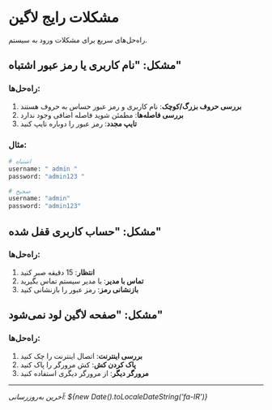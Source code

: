 # مشکلات رایج لاگین

راه‌حل‌های سریع برای مشکلات ورود به سیستم.

## مشکل: "نام کاربری یا رمز عبور اشتباه"

### راه‌حل‌ها:
1. **بررسی حروف بزرگ/کوچک**: نام کاربری و رمز عبور حساس به حروف هستند
2. **بررسی فاصله‌ها**: مطمئن شوید فاصله اضافی وجود ندارد
3. **تایپ مجدد**: رمز عبور را دوباره تایپ کنید

### مثال:
```bash
# اشتباه
username: " admin "
password: "admin123 "

# صحیح
username: "admin"
password: "admin123"
```

## مشکل: "حساب کاربری قفل شده"

### راه‌حل‌ها:
1. **انتظار**: 15 دقیقه صبر کنید
2. **تماس با مدیر**: با مدیر سیستم تماس بگیرید
3. **بازنشانی رمز**: رمز عبور را بازنشانی کنید

## مشکل: "صفحه لاگین لود نمی‌شود"

### راه‌حل‌ها:
1. **بررسی اینترنت**: اتصال اینترنت را چک کنید
2. **پاک کردن کش**: کش مرورگر را پاک کنید
3. **مرورگر دیگر**: از مرورگر دیگری استفاده کنید

---

*آخرین به‌روزرسانی: ${new Date().toLocaleDateString('fa-IR')}*
